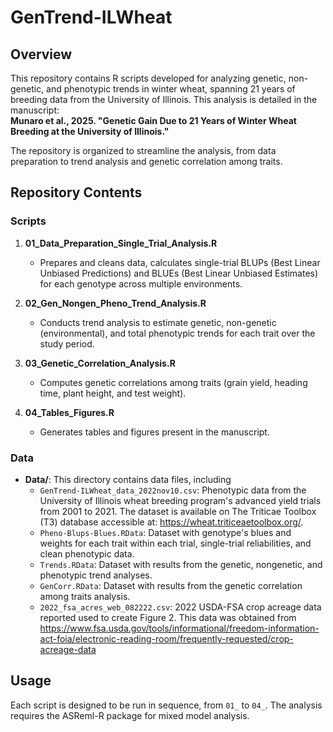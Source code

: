 # GenTrend-ILWheat

## Overview
This repository contains R scripts developed for analyzing genetic, non-genetic, and phenotypic trends in winter wheat, spanning 21 years of breeding data from the University of Illinois. This analysis is detailed in the manuscript:  
**Munaro et al., 2025. "Genetic Gain Due to 21 Years of Winter Wheat Breeding at the University of Illinois."**

The repository is organized to streamline the analysis, from data preparation to trend analysis and genetic correlation among traits.

## Repository Contents

### Scripts

1. **01_Data_Preparation_Single_Trial_Analysis.R**  
   - Prepares and cleans data, calculates single-trial BLUPs (Best Linear Unbiased Predictions) and BLUEs (Best Linear Unbiased Estimates) for each genotype across multiple environments.

2. **02_Gen_Nongen_Pheno_Trend_Analysis.R**  
   - Conducts trend analysis to estimate genetic, non-genetic (environmental), and total phenotypic trends for each trait over the study period.

3. **03_Genetic_Correlation_Analysis.R**  
   - Computes genetic correlations among traits (grain yield, heading time, plant height, and test weight).

4. **04_Tables_Figures.R**  
   - Generates tables and figures present in the manuscript.

### Data
- **Data/**: This directory contains data files, including
  - `GenTrend-ILWheat_data_2022nov10.csv`: Phenotypic data from the University of Illinois wheat breeding program's advanced yield trials from 2001 to 2021. The dataset is available on The Triticae Toolbox (T3) database accessible at: https://wheat.triticeaetoolbox.org/.
  - `Pheno-Blups-Blues.RData`: Dataset with genotype's blues and weights for each trait within each trial, single-trial reliabilities, and clean phenotypic data.
  - `Trends.RData`: Dataset with results from the genetic, nongenetic, and phenotypic trend analyses.
  - `GenCorr.RData`: Dataset with results from the genetic correlation among traits analysis.
  - `2022_fsa_acres_web_082222.csv`: 2022 USDA-FSA crop acreage data reported used to create Figure 2. This data was obtained from https://www.fsa.usda.gov/tools/informational/freedom-information-act-foia/electronic-reading-room/frequently-requested/crop-acreage-data

## Usage
Each script is designed to be run in sequence, from `01_` to `04_`. The analysis requires the ASReml-R package for mixed model analysis.
